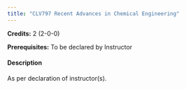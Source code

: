 ```yaml
---
title: "CLV797 Recent Advances in Chemical Engineering"
---
```

**Credits:** 2 (2-0-0)

**Prerequisites:** To be declared by Instructor

#### Description
As per declaration of instructor(s).